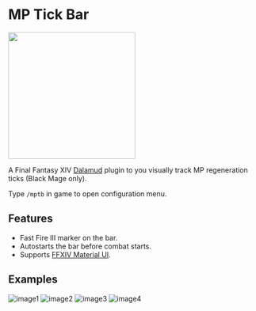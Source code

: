 # MP Tick Bar
<img src="https://user-images.githubusercontent.com/27457164/134722917-dd5967f9-2352-42d2-aeaf-ebf7dee49771.png" width="256" height="256" >

A Final Fantasy XIV [Dalamud](https://github.com/goatcorp/Dalamud) plugin to you visually track MP regeneration ticks (Black Mage only).

Type `/mptb` in game to open configuration menu.

## Features
- Fast Fire III marker on the bar.
- Autostarts the bar before combat starts.
- Supports [FFXIV Material UI](https://github.com/skotlex/ffxiv-material-ui).

## Examples
![image1](https://user-images.githubusercontent.com/27457164/139568424-886f4c2e-ca2b-424b-bc2c-79c94dd4d8c3.png)
![image2](https://user-images.githubusercontent.com/27457164/139568425-02d71041-0385-4f5b-bfe4-5728fe01fde6.png)
![image3](https://user-images.githubusercontent.com/27457164/139568427-e906450e-951e-4902-b138-e8a0c10b7bd4.png)
![image4](https://user-images.githubusercontent.com/27457164/139568428-b81ac552-fcad-4b7f-8003-9fcb4038d3ce.png)
